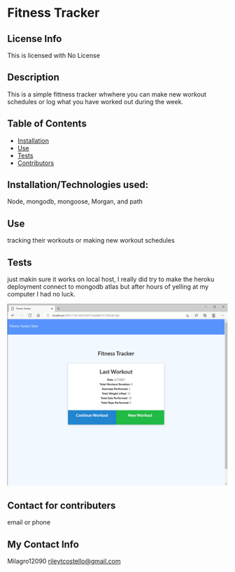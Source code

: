 # Fitness Tracker

## License Info

This is licensed with No License

## Description

This is a simple fittness tracker whwhere you can make new workout schedules or log what you have worked out during the week.

## Table of Contents

- [Installation](#installation)
- [Use](#use)
- [Tests](#tests)
- [Contributors](#contributors)

## Installation/Technologies used:

Node, mongodb, mongoose, Morgan, and path

## Use

tracking their workouts or making new workout schedules

## Tests

just makin sure it works on local host, I really did try to make the heroku deployment connect to mongodb atlas but after hours of yelling at my computer I had no luck.

![alt text](image.png)

## Contact for contributers

email or phone

## My Contact Info

Milagro12090
rileytcostello@gmail.com
